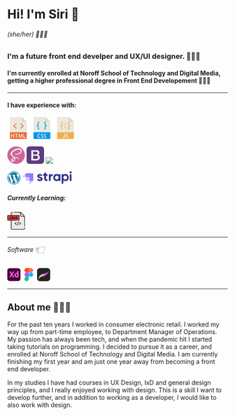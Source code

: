 # Hi! I'm Siri 👋

###### (she/her) 🙋🏻‍♀️

### I'm a future front end develper and UX/UI designer. 👩🏻‍💻

#### I'm currently enrolled at Noroff School of Technology and Digital Media, getting a higher professional degree in Front End Developement 👩🏻‍🎓

---

#### I have experience with:

<img src="/resources/002-html.png" width="50" /> <img src="/resources/003-css.png" width="50" /> <img src="/resources/001-javascript.png" width="50" />



<img src="/resources/sass.png" width="40" /> <img src="/resources/bootstrap.png" width="40" /> <img src="https://tailwindcss.com/_next/static/media/tailwindcss-mark.79614a5f61617ba49a0891494521226b.svg" width="40" />

<img src="/resources/WP.png" width="30"> <img src="/resources/PNG.logo.purple.dark.png" height="30">

##### Currently Learning:

<img src="/resources/java.png" width="40" />

---

###### Software 👇🏻

<img src="/resources/001-xd.png" width="30" /> <img src="/resources/002-figma.png" width="30" /> <img src="/resources/procreate.png" width="30" />

---

## About me 🙋🏻‍♀️

For the past ten years I worked in consumer electronic retail. I worked my way up from part-time employee, to Department Manager of Operations. My passion has always been tech, and when the pandemic hit I started taking tutorials on programming. I decided to pursue it as a career, and enrolled at Noroff School of Technology and Digital Media. I am currently finishing my first year and am just one year away from becoming a front end developer.

In my studies I have had courses in UX Design, IxD and general design principles, and I really enjoyed working with design. This is a skill I want to develop further, and in addition to working as a developer, I would like to also work with design.

<!---
SiriHoyas/SiriHoyas is a ✨ special ✨ repository because its `README.md` (this file) appears on your GitHub profile.
You can click the Preview link to take a look at your changes.
--->
